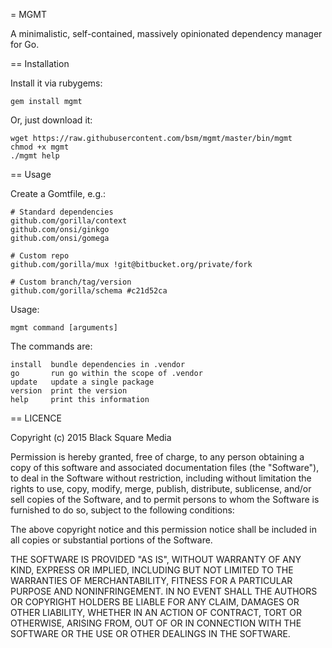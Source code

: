 = MGMT

A minimalistic, self-contained, massively opinionated dependency manager
for Go.

== Installation

Install it via rubygems:

    gem install mgmt

Or, just download it:

    wget https://raw.githubusercontent.com/bsm/mgmt/master/bin/mgmt
    chmod +x mgmt
    ./mgmt help

== Usage

Create a Gomtfile, e.g.:

    # Standard dependencies
    github.com/gorilla/context
    github.com/onsi/ginkgo
    github.com/onsi/gomega

    # Custom repo
    github.com/gorilla/mux !git@bitbucket.org/private/fork

    # Custom branch/tag/version
    github.com/gorilla/schema #c21d52ca

Usage:

    mgmt command [arguments]

The commands are:

    install  bundle dependencies in .vendor
    go       run go within the scope of .vendor
    update   update a single package
    version  print the version
    help     print this information

== LICENCE

  Copyright (c) 2015 Black Square Media

  Permission is hereby granted, free of charge, to any person obtaining
  a copy of this software and associated documentation files (the
  "Software"), to deal in the Software without restriction, including
  without limitation the rights to use, copy, modify, merge, publish,
  distribute, sublicense, and/or sell copies of the Software, and to
  permit persons to whom the Software is furnished to do so, subject to
  the following conditions:

  The above copyright notice and this permission notice shall be
  included in all copies or substantial portions of the Software.

  THE SOFTWARE IS PROVIDED "AS IS", WITHOUT WARRANTY OF ANY KIND,
  EXPRESS OR IMPLIED, INCLUDING BUT NOT LIMITED TO THE WARRANTIES OF
  MERCHANTABILITY, FITNESS FOR A PARTICULAR PURPOSE AND
  NONINFRINGEMENT. IN NO EVENT SHALL THE AUTHORS OR COPYRIGHT HOLDERS BE
  LIABLE FOR ANY CLAIM, DAMAGES OR OTHER LIABILITY, WHETHER IN AN ACTION
  OF CONTRACT, TORT OR OTHERWISE, ARISING FROM, OUT OF OR IN CONNECTION
  WITH THE SOFTWARE OR THE USE OR OTHER DEALINGS IN THE SOFTWARE.
